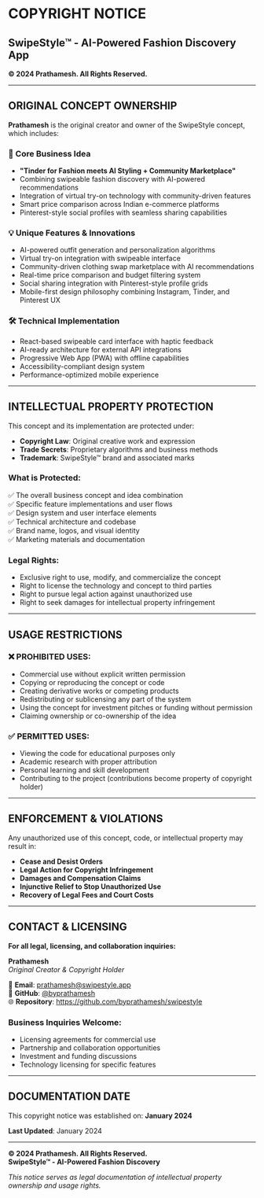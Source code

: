 # COPYRIGHT NOTICE

## SwipeStyle™ - AI-Powered Fashion Discovery App

**© 2024 Prathamesh. All Rights Reserved.**

---

## ORIGINAL CONCEPT OWNERSHIP

**Prathamesh** is the original creator and owner of the SwipeStyle concept, which includes:

### 🎯 Core Business Idea
- **"Tinder for Fashion meets AI Styling + Community Marketplace"**
- Combining swipeable fashion discovery with AI-powered recommendations
- Integration of virtual try-on technology with community-driven features
- Smart price comparison across Indian e-commerce platforms
- Pinterest-style social profiles with seamless sharing capabilities

### 💡 Unique Features & Innovations
- AI-powered outfit generation and personalization algorithms
- Virtual try-on integration with swipeable interface
- Community-driven clothing swap marketplace with AI recommendations
- Real-time price comparison and budget filtering system
- Social sharing integration with Pinterest-style profile grids
- Mobile-first design philosophy combining Instagram, Tinder, and Pinterest UX

### 🛠️ Technical Implementation
- React-based swipeable card interface with haptic feedback
- AI-ready architecture for external API integrations
- Progressive Web App (PWA) with offline capabilities
- Accessibility-compliant design system
- Performance-optimized mobile experience

---

## INTELLECTUAL PROPERTY PROTECTION

This concept and its implementation are protected under:
- **Copyright Law**: Original creative work and expression
- **Trade Secrets**: Proprietary algorithms and business methods
- **Trademark**: SwipeStyle™ brand and associated marks

### What is Protected:
✅ The overall business concept and idea combination  
✅ Specific feature implementations and user flows  
✅ Design system and user interface elements  
✅ Technical architecture and codebase  
✅ Brand name, logos, and visual identity  
✅ Marketing materials and documentation  

### Legal Rights:
- Exclusive right to use, modify, and commercialize the concept
- Right to license the technology and concept to third parties
- Right to pursue legal action against unauthorized use
- Right to seek damages for intellectual property infringement

---

## USAGE RESTRICTIONS

### ❌ PROHIBITED USES:
- Commercial use without explicit written permission
- Copying or reproducing the concept or code
- Creating derivative works or competing products
- Redistributing or sublicensing any part of the system
- Using the concept for investment pitches or funding without permission
- Claiming ownership or co-ownership of the idea

### ✅ PERMITTED USES:
- Viewing the code for educational purposes only
- Academic research with proper attribution
- Personal learning and skill development
- Contributing to the project (contributions become property of copyright holder)

---

## ENFORCEMENT & VIOLATIONS

Any unauthorized use of this concept, code, or intellectual property may result in:

- **Cease and Desist Orders**
- **Legal Action for Copyright Infringement**
- **Damages and Compensation Claims**
- **Injunctive Relief to Stop Unauthorized Use**
- **Recovery of Legal Fees and Court Costs**

---

## CONTACT & LICENSING

**For all legal, licensing, and collaboration inquiries:**

**Prathamesh**  
*Original Creator & Copyright Holder*

📧 **Email**: prathamesh@swipestyle.app  
🐙 **GitHub**: [@byprathamesh](https://github.com/byprathamesh)  
🌐 **Repository**: https://github.com/byprathamesh/swipestyle  

### Business Inquiries Welcome:
- Licensing agreements for commercial use
- Partnership and collaboration opportunities  
- Investment and funding discussions
- Technology licensing for specific features

---

## DOCUMENTATION DATE

This copyright notice was established on: **January 2024**

**Last Updated**: January 2024

---

**© 2024 Prathamesh. All Rights Reserved.**  
**SwipeStyle™ - AI-Powered Fashion Discovery**

*This notice serves as legal documentation of intellectual property ownership and usage rights.* 